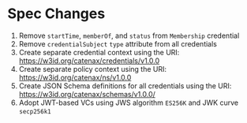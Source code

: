 # Spec Changes

1. Remove `startTime`, `memberOf`, and `status` from `Membership` credential 
2. Remove `credentialSubject` `type` attribute from all credentials
3. Create separate credential context using the URI: https://w3id.org/catenax/credentials/v1.0.0 
4. Create separate policy context using the URI: https://w3id.org/catenax/ns/v1.0.0
5. Create JSON Schema definitions for all credentials using the URI: https://w3id.org/catenax/schemas/v1.0.0/
6. Adopt JWT-based VCs using JWS algorithm `ES256K` and JWK curve `secp256k1`
